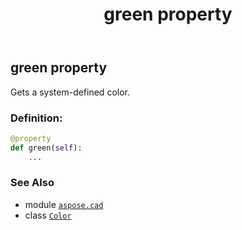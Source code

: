 ﻿---
title: green property
second_title: Aspose.CAD for Python via .NET API References
description: 
type: docs
weight: 690
url: /aspose.cad/color/green/
is_root: false
---

## green property


Gets a system-defined color.
### Definition:
```python
@property
def green(self):
    ...
```

### See Also
* module [`aspose.cad`](../../)
* class [`Color`](/cad/python-net/aspose.cad/color)
